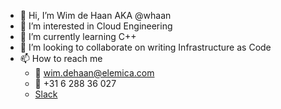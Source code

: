 - 👋 Hi, I’m Wim de Haan AKA @whaan
- 👀 I’m interested in Cloud Engineering
- 🌱 I’m currently learning C++
- 💞️ I’m looking to collaborate on writing Infrastructure as Code
- 📫 How to reach me
  - 📧 wim.dehaan@elemica.com
  - 📱 +31 6 288 36 027
  - [Slack](https://elemica.slack.com/archives/D03GWE29R1B)

<!---
whaan/whaan is a ✨ special ✨ repository because its `README.md` (this file) appears on your GitHub profile.
You can click the Preview link to take a look at your changes.
--->

